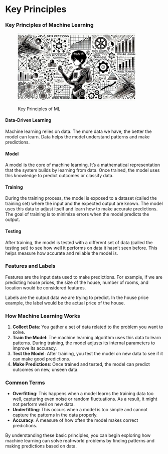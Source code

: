 # Key Principles

### Key Principles of Machine Learning

<div align="left"><figure><img src="../../.gitbook/assets/image (4) (1) (1) (1) (1) (1) (1).png" alt="" width="375"><figcaption><p>Key Principles of ML</p></figcaption></figure></div>

#### **Data-Driven Learning**

Machine learning relies on data. The more data we have, the better the model can learn. Data helps the model understand patterns and make predictions.

#### **Model**

A model is the core of machine learning. It’s a mathematical representation that the system builds by learning from data. Once trained, the model uses this knowledge to predict outcomes or classify data.

#### **Training**

During the training process, the model is exposed to a dataset (called the training set) where the input and the expected output are known. The model uses this data to adjust itself and learn how to make accurate predictions. The goal of training is to minimize errors when the model predicts the output.

#### **Testing**

After training, the model is tested with a different set of data (called the testing set) to see how well it performs on data it hasn’t seen before. This helps measure how accurate and reliable the model is.

### Features and Labels

Features are the input data used to make predictions. For example, if we are predicting house prices, the size of the house, number of rooms, and location would be considered features.

Labels are the output data we are trying to predict. In the house price example, the label would be the actual price of the house.

### How Machine Learning Works

1. **Collect Data**: You gather a set of data related to the problem you want to solve.
2. **Train the Model**: The machine learning algorithm uses this data to learn patterns. During training, the model adjusts its internal parameters to improve its accuracy.
3. **Test the Model**: After training, you test the model on new data to see if it can make good predictions.
4. **Make Predictions**: Once trained and tested, the model can predict outcomes on new, unseen data.

### Common Terms

* **Overfitting**: This happens when a model learns the training data too well, capturing even noise or random fluctuations. As a result, it might not perform well on new data.
* **Underfitting**: This occurs when a model is too simple and cannot capture the patterns in the data properly.
* **Accuracy**: A measure of how often the model makes correct predictions.

By understanding these basic principles, you can begin exploring how machine learning can solve real-world problems by finding patterns and making predictions based on data.
